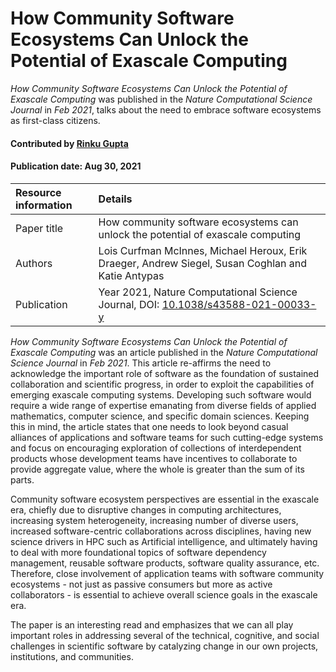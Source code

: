 # How Community Software Ecosystems Can Unlock the Potential of Exascale Computing

<!-- deck text start --> 
*How Community Software Ecosystems Can Unlock the Potential of Exascale Computing* was published in the *Nature Computational Science Journal* in *Feb 2021*, talks about the need to embrace software ecosystems as first-class citizens.
<!-- deck text end --> 

#### Contributed by [Rinku Gupta](https://github.com/rinkug)

#### Publication date: Aug 30, 2021


Resource information | Details
:--- | :--- 
Paper title  | How community software ecosystems can unlock the potential of exascale computing
Authors | Lois Curfman McInnes, Michael Heroux, Erik Draeger, Andrew Siegel, Susan Coghlan and  Katie Antypas 
Publication | Year 2021, Nature Computational Science Journal, DOI: [10.1038/s43588-021-00033-y](https://doi.org/10.1038/s43588-021-00033-y)

*How Community Software Ecosystems Can Unlock the Potential of Exascale Computing* was an article published in the *Nature Computational Science Journal* in *Feb 2021*. This article re-affirms the need to acknowledge the important role of software as the foundation of sustained collaboration and scientific progress, in order to exploit the capabilities of emerging exascale computing systems. Developing such software would require a wide range of expertise emanating from diverse fields of applied mathematics, computer science, and specific domain sciences.  Keeping this in mind, the article states that one needs to look beyond casual alliances of applications and software teams for such cutting-edge systems and focus on encouraging exploration of collections of interdependent products whose development teams have incentives to collaborate to provide aggregate value, where the whole is greater than the sum of its parts. 

Community software ecosystem perspectives are essential in the exascale era, chiefly due to disruptive changes in computing architectures, increasing system heterogeneity, increasing number of diverse users, increased software-centric collaborations across disciplines, having new science drivers in HPC such as Artificial intelligence, and ultimately having to deal with more foundational topics of software dependency management, reusable software products, software quality assurance, etc. Therefore, close involvement of application teams with software community ecosystems - not just as passive consumers but more as active collaborators -  is essential to achieve overall science goals in the exascale era.  

The paper is an interesting read and emphasizes that we can all play important roles in addressing several of the technical, cognitive, and social challenges in scientific software by catalyzing change in our own projects, institutions, and communities.

<!---
Publish: yes
Pinned: no
RSS update: 2021-08-30
Topics: Software engineering
--->
